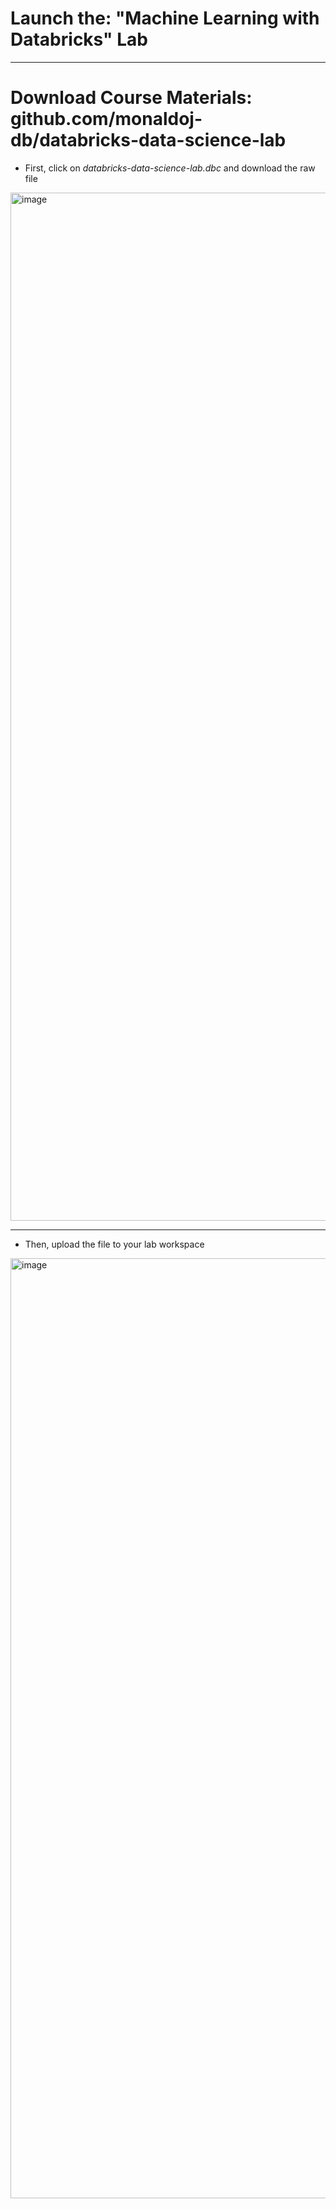 # Launch the: "Machine Learning with Databricks" Lab
----------------------------------------------
# Download Course Materials: github.com/monaldoj-db/databricks-data-science-lab

* First, click on _databricks-data-science-lab.dbc_ and download the raw file

<img width="1645" alt="image" src="https://github.com/monaldoj-db/databricks-data-science-lab/assets/158090744/632101b4-df79-4ec5-a015-05ad2252e400">

---------------------------------------------
* Then, upload the file to your lab workspace

<img width="1504" alt="image" src="https://github.com/monaldoj-db/databricks-data-science-lab/assets/158090744/2e010770-0d6d-49fc-815f-e5cacbfb6f50">


